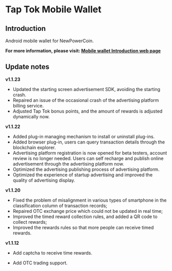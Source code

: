 # Tap Tok Mobile Wallet

## Introduction

Android mobile wallet for NewPowerCoin.

**For more information, please visit: [Mobile wallet Introduction web page](http://npw.live/m/)**


## Update notes

**v1.1.23**

- Updated the starting screen advertisement SDK, avoiding the starting crash. 
- Repaired an issue of the occasional crash of the advertising platform billing service.
- Adjusted Tap Tok bonus points, and the amount of rewards is adjusted dynamically now.

**v1.1.22**

- Added plug-in managing mechanism to install or uninstall plug-ins.
- Added browser plug-in,  users can query transaction details through the blockchain explorer.
- Advertising platform registration is now opened for beta testers, account review is no longer needed. Users can self recharge and publish online  advertisement through the advertising platform now.
- Optimized the advertising publishing process of advertising platform.
- Optimized the experience of startup advertising and improved the quality of advertising display.

**v1.1.20**

- Fixed the problem of misalignment in various types of smartphone in the classification column of transaction records;
- Repaired OTC exchange price which could not be updated in real time;
- Improved the timed reward collection rules, and added a QR code to collect rewards;
- Improved the rewards rules so that more people can receive timed rewards.


**v1.1.12**

- Add captcha to receive time rewards.

- Add OTC trading support.